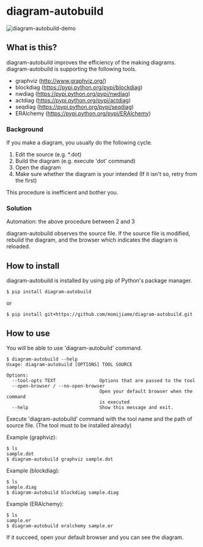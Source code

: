 # diagram-autobuild

![diagram-autobuild-demo](https://raw.githubusercontent.com/wiki/momijiame/diagram-autobuild/images/diagram-autobuild.gif)

## What is this?

diagram-autobuild improves the efficiency of the making diagrams.
diagram-autobuild is supporting the following tools.

- graphviz (http://www.graphviz.org/)
- blockdiag (https://pypi.python.org/pypi/blockdiag)
- nwdiag (https://pypi.python.org/pypi/nwdiag)
- actdiag (https://pypi.python.org/pypi/actdiag)
- seqdiag (https://pypi.python.org/pypi/seqdiag)
- ERAlchemy (https://pypi.python.org/pypi/ERAlchemy)

### Background

If you make a diagram, you usually do the following cycle.

1. Edit the source (e.g. \*.dot)
2. Build the diagram (e.g. execute 'dot' command)
3. Open the diagram
4. Make sure whether the diagram is your intended (If it isn't so, retry from the first)

This procedure is inefficient and bother you.

### Solution

Automation: the above procedure between 2 and 3

diagram-autobuild observes the source file.
If the source file is modified, rebuild the diagram, and the browser which indicates the diagram is reloaded.

## How to install

diagram-autobuild is installed by using pip of Python's package manager.

```
$ pip install diagram-autobuild
```

or

```
$ pip install git+https://github.com/momijiame/diagram-autobuild.git
```

## How to use

You will be able to use 'diagram-autobuild' command.
```
$ diagram-autobuild --help
Usage: diagram-autobuild [OPTIONS] TOOL SOURCE

Options:
  --tool-opts TEXT                Options that are passed to the tool
  --open-browser / --no-open-browser
                                  Open your default browser when the command
                                  is executed
  --help                          Show this message and exit.
```

Execute 'diagram-autobuild' command with the tool name and the path of source file.
(The tool must to be installed already)

Example (graphviz):
```
$ ls
sample.dot
$ diagram-autobuild graphviz sample.dot
```

Example (blockdiag):
```
$ ls
sample.diag
$ diagram-autobuild blockdiag sample.diag
```

Example (ERAlchemy):
```
$ ls
sample.er
$ diagram-autobuild eralchemy sample.er
```

If it succeed, open your default browser and you can see the diagram.
